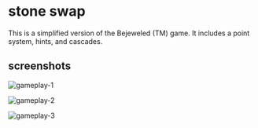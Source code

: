# stone swap
This is a simplified version of the Bejeweled (TM) game. It includes a point system, hints, and cascades.

## screenshots

![gameplay-1](https://user-images.githubusercontent.com/34670205/51362639-774bef00-1aa2-11e9-8544-11c4cbc26052.png)

![gameplay-2](https://user-images.githubusercontent.com/34670205/51362656-803cc080-1aa2-11e9-85ea-e890e80190f7.png)

![gameplay-3](https://user-images.githubusercontent.com/34670205/51362661-8337b100-1aa2-11e9-8533-a4fc3871ed57.png)